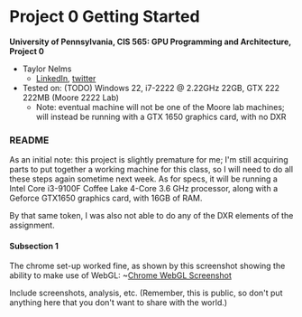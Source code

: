 Project 0 Getting Started
====================

**University of Pennsylvania, CIS 565: GPU Programming and Architecture, Project 0**

* Taylor Nelms
  * [LinkedIn](https://www.linkedin.com/in/taylor-k-7b2110191/), [twitter](https://twitter.com/nelms_taylor)
* Tested on: (TODO) Windows 22, i7-2222 @ 2.22GHz 22GB, GTX 222 222MB (Moore 2222 Lab)
  * Note: eventual machine will not be one of the Moore lab machines; will instead be running with a GTX 1650 graphics card, with no DXR

### README

As an initial note: this project is slightly premature for me; I'm still acquiring parts to put together a working machine for this class, so I will need to do all these steps again sometime next week.
As for specs, it will be running a Intel Core i3-9100F Coffee Lake 4-Core 3.6 GHz processor, along with a Geforce GTX1650 graphics card, with 16GB of RAM.

By that same token, I was also not able to do any of the DXR elements of the assignment.

#### Subsection 1

The chrome set-up worked fine, as shown by this screenshot showing the ability to make use of WebGL:
~[Chrome WebGL Screenshot](images/chrome_screenshot.jpg)

Include screenshots, analysis, etc. (Remember, this is public, so don't put
anything here that you don't want to share with the world.)


